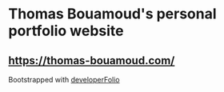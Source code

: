 # Thomas Bouamoud's personal portfolio website
## https://thomas-bouamoud.com/
Bootstrapped with [developerFolio](https://github.com/saadpasta/developerFolio)
